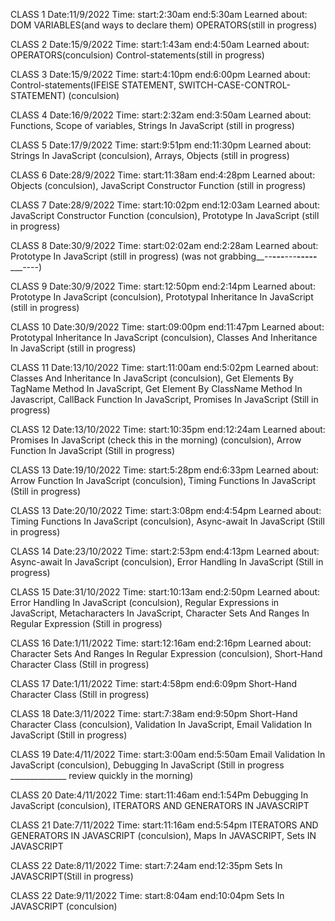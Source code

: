 CLASS 1 
Date:11/9/2022
Time: start:2:30am end:5:30am
Learned about:
DOM VARIABLES(and ways to declare them) OPERATORS(still in progress)

CLASS 2
Date:15/9/2022
Time: start:1:43am end:4:50am
Learned about:
OPERATORS(conculsion) Control-statements(still in progress)

CLASS 3
Date:15/9/2022
Time: start:4:10pm end:6:00pm
Learned about:
Control-statements(IFElSE STATEMENT, SWITCH-CASE-CONTROL-STATEMENT) (conculsion)

CLASS 4
Date:16/9/2022
Time: start:2:32am end:3:50am
Learned about:
Functions, Scope of variables, Strings In JavaScript (still in progress)

CLASS 5
Date:17/9/2022
Time: start:9:51pm end:11:30pm
Learned about:
Strings In JavaScript (conculsion), Arrays, Objects (still in progress)

CLASS 6
Date:28/9/2022
Time: start:11:38am end:4:28pm
Learned about:
Objects (conculsion), JavaScript Constructor Function (still in progress)

CLASS 7
Date:28/9/2022
Time: start:10:02pm end:12:03am
Learned about:
JavaScript Constructor Function (conculsion), Prototype In JavaScript (still in progress)

CLASS 8
Date:30/9/2022
Time: start:02:02am end:2:28am
Learned about:
Prototype In JavaScript (still in progress) (was not grabbing__--__---__---__-----_____----)

CLASS 9
Date:30/9/2022
Time: start:12:50pm end:2:14pm
Learned about:
Prototype In JavaScript (conculsion), Prototypal Inheritance In JavaScript (still in progress)

CLASS 10
Date:30/9/2022
Time: start:09:00pm end:11:47pm
Learned about:
Prototypal Inheritance In JavaScript (conculsion), Classes And Inheritance In JavaScript (still in progress)

CLASS 11
Date:13/10/2022
Time: start:11:00am end:5:02pm
Learned about:
Classes And Inheritance In JavaScript (conculsion), Get Elements By TagName Method In JavaScript, Get Element By ClassName Method In Javascript, CallBack Function In JavaScript, Promises In JavaScript (Still in progress)

CLASS 12
Date:13/10/2022
Time: start:10:35pm end:12:24am
Learned about:
Promises In JavaScript (check this in the morning) (conculsion), Arrow Function In JavaScript (Still in progress)

CLASS 13
Date:19/10/2022
Time: start:5:28pm end:6:33pm
Learned about:
Arrow Function In JavaScript (conculsion), Timing Functions In JavaScript (Still in progress)

CLASS 13
Date:20/10/2022
Time: start:3:08pm end:4:54pm
Learned about:
Timing Functions In JavaScript (conculsion), Async-await In JavaScript (Still in progress)

CLASS 14
Date:23/10/2022
Time: start:2:53pm end:4:13pm
Learned about:
Async-await In JavaScript (conculsion), Error Handling In JavaScript (Still in progress)

CLASS 15
Date:31/10/2022
Time: start:10:13am end:2:50pm
Learned about:
Error Handling In JavaScript (conculsion), Regular Expressions in JavaScript, Metacharacters In JavaScript, Character Sets And Ranges In Regular Expression (Still in progress)

CLASS 16
Date:1/11/2022
Time: start:12:16am end:2:16pm
Learned about: Character Sets And Ranges In Regular Expression (conculsion), Short-Hand Character Class (Still in progress)

CLASS 17
Date:1/11/2022
Time: start:4:58pm end:6:09pm
Short-Hand Character Class (Still in progress)

CLASS 18
Date:3/11/2022
Time: start:7:38am end:9:50pm
Short-Hand Character Class (conculsion), Validation In JavaScript, Email Validation In JavaScript (Still in progress)

CLASS 19
Date:4/11/2022
Time: start:3:00am end:5:50am
Email Validation In JavaScript (conculsion), Debugging In JavaScript (Still in progress ______________ review quickly in the morning)

CLASS 20
Date:4/11/2022
Time: start:11:46am end:1:54Pm
Debugging In JavaScript (conculsion), ITERATORS AND GENERATORS IN JAVASCRIPT

CLASS 21
Date:7/11/2022
Time: start:11:16am end:5:54pm
ITERATORS AND GENERATORS IN JAVASCRIPT (conculsion), Maps In JAVASCRIPT, Sets IN JAVASCRIPT

CLASS 22
Date:8/11/2022
Time: start:7:24am end:12:35pm
Sets In JAVASCRIPT(Still in progress)

CLASS 22
Date:9/11/2022
Time: start:8:04am end:10:04pm
Sets In JAVASCRIPT (conculsion)
